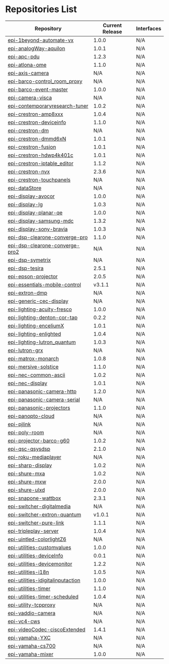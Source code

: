 # Repositories List

| Repository | Current Release | Interfaces |
|------------|-----------------|------------|
| [epi-1beyond-automate-vx](https://github.com/PepperDash/epi-1beyond-automate-vx) | 1.0.0 | N/A |
| [epi-analogWay-aquilon](https://github.com/PepperDash/epi-analogWay-aquilon) | 1.0.1 | N/A |
| [epi-apc-pdu](https://github.com/PepperDash/epi-apc-pdu) | 1.2.3 | N/A |
| [epi-atlona-ome](https://github.com/PepperDash/epi-atlona-ome) | 1.1.0 | N/A |
| [epi-axis-camera](https://github.com/PepperDash/epi-axis-camera) | N/A | N/A |
| [epi-barco-control_room_proxy](https://github.com/PepperDash/epi-barco-control_room_proxy) | N/A | N/A |
| [epi-barco-event-master](https://github.com/PepperDash/epi-barco-event-master) | 1.0.0 | N/A |
| [epi-camera-visca](https://github.com/PepperDash/epi-camera-visca) | N/A | N/A |
| [epi-contemporaryresearch-tuner](https://github.com/PepperDash/epi-contemporaryresearch-tuner) | 1.0.2 | N/A |
| [epi-crestron-amp8xxx](https://github.com/PepperDash/epi-crestron-amp8xxx) | 1.0.4 | N/A |
| [epi-crestron-deviceinfo](https://github.com/PepperDash/epi-crestron-deviceinfo) | 1.1.0 | N/A |
| [epi-crestron-dm](https://github.com/PepperDash/epi-crestron-dm) | N/A | N/A |
| [epi-crestron-dmmd6xN](https://github.com/PepperDash/epi-crestron-dmmd6xN) | 1.0.1 | N/A |
| [epi-crestron-fusion](https://github.com/PepperDash/epi-crestron-fusion) | 1.0.1 | N/A |
| [epi-crestron-hdwp4k401c](https://github.com/PepperDash/epi-crestron-hdwp4k401c) | 1.0.1 | N/A |
| [epi-crestron-iptable_editor](https://github.com/PepperDash/epi-crestron-iptable_editor) | 1.1.2 | N/A |
| [epi-crestron-nvx](https://github.com/PepperDash/epi-crestron-nvx) | 2.3.6 | N/A |
| [epi-crestron-touchpanels](https://github.com/PepperDash/epi-crestron-touchpanels) | N/A | N/A |
| [epi-dataStore](https://github.com/PepperDash/epi-dataStore) | N/A | N/A |
| [epi-display-avocor](https://github.com/PepperDash/epi-display-avocor) | 1.0.0 | N/A |
| [epi-display-lg](https://github.com/PepperDash/epi-display-lg) | 1.0.3 | N/A |
| [epi-display-planar-qe](https://github.com/PepperDash/epi-display-planar-qe) | 1.0.0 | N/A |
| [epi-display-samsung-mdc](https://github.com/PepperDash/epi-display-samsung-mdc) | 1.3.2 | N/A |
| [epi-display-sony-bravia](https://github.com/PepperDash/epi-display-sony-bravia) | 1.0.3 | N/A |
| [epi-dsp-clearone-converge-pro](https://github.com/PepperDash/epi-dsp-clearone-converge-pro) | 1.1.0 | N/A |
| [epi-dsp-clearone-converge-pro2](https://github.com/PepperDash/epi-dsp-clearone-converge-pro2) | N/A | N/A |
| [epi-dsp-symetrix](https://github.com/PepperDash/epi-dsp-symetrix) | N/A | N/A |
| [epi-dsp-tesira](https://github.com/PepperDash/epi-dsp-tesira) | 2.5.1 | N/A |
| [epi-epson-projector](https://github.com/PepperDash/epi-epson-projector) | 2.0.5 | N/A |
| [epi-essentials-mobile-control](https://github.com/PepperDash/epi-essentials-mobile-control) | v3.1.1 | N/A |
| [epi-extron-dmp](https://github.com/PepperDash/epi-extron-dmp) | N/A | N/A |
| [epi-generic-cec-display](https://github.com/PepperDash/epi-generic-cec-display) | N/A | N/A |
| [epi-lighting-acuity-fresco](https://github.com/PepperDash/epi-lighting-acuity-fresco) | 1.0.0 | N/A |
| [epi-lighting-denton-cor-tap](https://github.com/PepperDash/epi-lighting-denton-cor-tap) | 0.2.2 | N/A |
| [epi-lighting-enceliumX](https://github.com/PepperDash/epi-lighting-enceliumX) | 1.0.1 | N/A |
| [epi-lighting-enlighted](https://github.com/PepperDash/epi-lighting-enlighted) | 1.0.4 | N/A |
| [epi-lighting-lutron_quantum](https://github.com/PepperDash/epi-lighting-lutron_quantum) | 1.0.3 | N/A |
| [epi-lutron-grx](https://github.com/PepperDash/epi-lutron-grx) | N/A | N/A |
| [epi-matrox-monarch](https://github.com/PepperDash/epi-matrox-monarch) | 1.0.8 | N/A |
| [epi-mersive-solstice](https://github.com/PepperDash/epi-mersive-solstice) | 1.1.0 | N/A |
| [epi-nec-common-ascii](https://github.com/PepperDash/epi-nec-common-ascii) | 1.0.2 | N/A |
| [epi-nec-display](https://github.com/PepperDash/epi-nec-display) | 1.0.1 | N/A |
| [epi-panasonic-camera-http](https://github.com/PepperDash/epi-panasonic-camera-http) | 1.2.0 | N/A |
| [epi-panasonic-camera-serial](https://github.com/PepperDash/epi-panasonic-camera-serial) | N/A | N/A |
| [epi-panasonic-projectors](https://github.com/PepperDash/epi-panasonic-projectors) | 1.1.0 | N/A |
| [epi-panopto-cloud](https://github.com/PepperDash/epi-panopto-cloud) | N/A | N/A |
| [epi-pjlink](https://github.com/PepperDash/epi-pjlink) | N/A | N/A |
| [epi-poly-room](https://github.com/PepperDash/epi-poly-room) | N/A | N/A |
| [epi-projector-barco-g60](https://github.com/PepperDash/epi-projector-barco-g60) | 1.0.2 | N/A |
| [epi-qsc-qsysdsp](https://github.com/PepperDash/epi-qsc-qsysdsp) | 2.1.0 | N/A |
| [epi-roku-mediaplayer](https://github.com/PepperDash/epi-roku-mediaplayer) | N/A | N/A |
| [epi-sharp-display](https://github.com/PepperDash/epi-sharp-display) | 1.0.2 | N/A |
| [epi-shure-mxa](https://github.com/PepperDash/epi-shure-mxa) | 1.0.2 | N/A |
| [epi-shure-mxw](https://github.com/PepperDash/epi-shure-mxw) | 2.0.0 | N/A |
| [epi-shure-ulxd](https://github.com/PepperDash/epi-shure-ulxd) | 2.0.0 | N/A |
| [epi-snapone-wattbox](https://github.com/PepperDash/epi-snapone-wattbox) | 2.3.1 | N/A |
| [epi-switcher-digitalmedia](https://github.com/PepperDash/epi-switcher-digitalmedia) | N/A | N/A |
| [epi-switcher-extron-quantum](https://github.com/PepperDash/epi-switcher-extron-quantum) | v1.0.1 | N/A |
| [epi-switcher-pure-link](https://github.com/PepperDash/epi-switcher-pure-link) | 1.1.1 | N/A |
| [epi-tripleplay-server](https://github.com/PepperDash/epi-tripleplay-server) | 1.0.4 | N/A |
| [epi-uintled-colorlightZ6](https://github.com/PepperDash/epi-uintled-colorlightZ6) | N/A | N/A |
| [epi-utilities-customvalues](https://github.com/PepperDash/epi-utilities-customvalues) | 1.0.0 | N/A |
| [epi-utilities-deviceInfo](https://github.com/PepperDash/epi-utilities-deviceInfo) | 0.0.1 | N/A |
| [epi-utilities-devicemonitor](https://github.com/PepperDash/epi-utilities-devicemonitor) | 1.2.2 | N/A |
| [epi-utilities-i18n](https://github.com/PepperDash/epi-utilities-i18n) | 1.0.5 | N/A |
| [epi-utilities-idigitalinputaction](https://github.com/PepperDash/epi-utilities-idigitalinputaction) | 1.0.0 | N/A |
| [epi-utilities-timer](https://github.com/PepperDash/epi-utilities-timer) | 1.1.0 | N/A |
| [epi-utilities-timer-scheduled](https://github.com/PepperDash/epi-utilities-timer-scheduled) | 1.0.4 | N/A |
| [epi-utility-tcpproxy](https://github.com/PepperDash/epi-utility-tcpproxy) | N/A | N/A |
| [epi-vaddio-camera](https://github.com/PepperDash/epi-vaddio-camera) | N/A | N/A |
| [epi-vc4-cws](https://github.com/PepperDash/epi-vc4-cws) | N/A | N/A |
| [epi-videoCodec-ciscoExtended](https://github.com/PepperDash/epi-videoCodec-ciscoExtended) | 1.4.1 | N/A |
| [epi-yamaha-YXC](https://github.com/PepperDash/epi-yamaha-YXC) | N/A | N/A |
| [epi-yamaha-cs700](https://github.com/PepperDash/epi-yamaha-cs700) | N/A | N/A |
| [epi-yamaha-mixer](https://github.com/PepperDash/epi-yamaha-mixer) | 1.0.0 | N/A |
